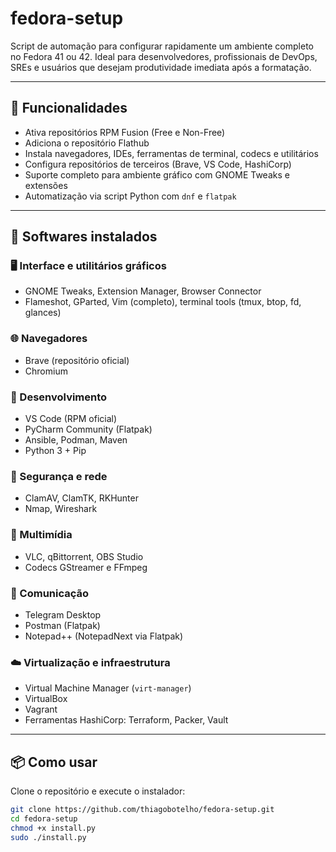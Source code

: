 # fedora-setup

Script de automação para configurar rapidamente um ambiente completo no Fedora 41 ou 42. Ideal para desenvolvedores, profissionais de DevOps, SREs e usuários que desejam produtividade imediata após a formatação.

---

## 🚀 Funcionalidades

- Ativa repositórios RPM Fusion (Free e Non-Free)
- Adiciona o repositório Flathub
- Instala navegadores, IDEs, ferramentas de terminal, codecs e utilitários
- Configura repositórios de terceiros (Brave, VS Code, HashiCorp)
- Suporte completo para ambiente gráfico com GNOME Tweaks e extensões
- Automatização via script Python com `dnf` e `flatpak`

---

## 🧰 Softwares instalados

### 🖥️ Interface e utilitários gráficos
- GNOME Tweaks, Extension Manager, Browser Connector
- Flameshot, GParted, Vim (completo), terminal tools (tmux, btop, fd, glances)

### 🌐 Navegadores
- Brave (repositório oficial)
- Chromium

### 🧠 Desenvolvimento
- VS Code (RPM oficial)
- PyCharm Community (Flatpak)
- Ansible, Podman, Maven
- Python 3 + Pip

### 🔐 Segurança e rede
- ClamAV, ClamTK, RKHunter
- Nmap, Wireshark

### 🎥 Multimídia
- VLC, qBittorrent, OBS Studio
- Codecs GStreamer e FFmpeg

### 💬 Comunicação
- Telegram Desktop
- Postman (Flatpak)
- Notepad++ (NotepadNext via Flatpak)

### ☁️ Virtualização e infraestrutura
- Virtual Machine Manager (`virt-manager`)
- VirtualBox
- Vagrant
- Ferramentas HashiCorp: Terraform, Packer, Vault

---

## 📦 Como usar

Clone o repositório e execute o instalador:

```bash
git clone https://github.com/thiagobotelho/fedora-setup.git
cd fedora-setup
chmod +x install.py
sudo ./install.py
